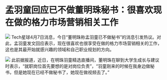 # 孟羽童回应已不做董明珠秘书：很喜欢现在做的格力市场营销相关工作

![](https://inews.gtimg.com/newsapp_bt/0/15772878126/1000)
Tech星球4月7日消息，今日“董明珠称孟羽童已不做秘书”的消息引发热议。对此，孟羽童发文回应表示，现在很喜欢也很享受在做的格力市场营销相关的工作，这也是其最开始就感兴趣的领域和自己职业规划的方向。

![](https://inews.gtimg.com/newsapp_bt/0/15772878209/1000)
此前据报道，近日，在明珠羽童精选直播间，董明珠在聊到大学生成长与建议时表示，“就职岗位首先要想的是对岗位负责”，“羽童刚来的时候在我身边做秘书，但是她现在已经不做秘书了，她现在做视频去了。”

